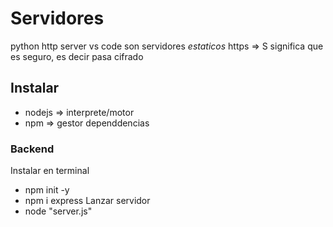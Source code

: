 # Servidores
python http server
vs code
son servidores *estaticos*
https => S significa que es seguro, es decir pasa cifrado

## Instalar
- nodejs => interprete/motor
- npm => gestor dependdencias

### Backend
Instalar en terminal
- npm init -y
- npm i express
Lanzar servidor
- node "server.js"
